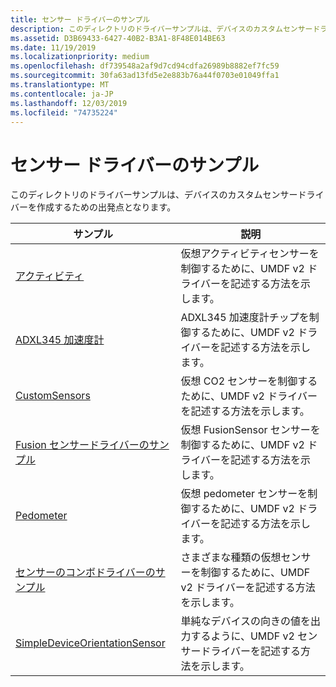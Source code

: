 ```yaml
---
title: センサー ドライバーのサンプル
description: このディレクトリのドライバーサンプルは、デバイスのカスタムセンサードライバーを作成するための出発点となります。
ms.assetid: D3B69433-6427-40B2-B3A1-8F48E014BE63
ms.date: 11/19/2019
ms.localizationpriority: medium
ms.openlocfilehash: df739548a2af9d7cd94cdfa26989b8882ef7fc59
ms.sourcegitcommit: 30fa63ad13fd5e2e883b76a44f0703e01049ffa1
ms.translationtype: MT
ms.contentlocale: ja-JP
ms.lasthandoff: 12/03/2019
ms.locfileid: "74735224"
---
```

# <a name="sensor-driver-samples"></a>センサー ドライバーのサンプル

このディレクトリのドライバーサンプルは、デバイスのカスタムセンサードライバーを作成するための出発点となります。

| サンプル | 説明 |
| --- | --- |
| [アクティビティ](https://docs.microsoft.com/samples/microsoft/windows-driver-samples/activity-sensor-driver-sample) | 仮想アクティビティセンサーを制御するために、UMDF v2 ドライバーを記述する方法を示します。 |
| [ADXL345 加速度計](https://docs.microsoft.com/samples/microsoft/windows-driver-samples/adxl345-accelerometer-sample-driver) | ADXL345 加速度計チップを制御するために、UMDF v2 ドライバーを記述する方法を示します。 |
| [CustomSensors](https://docs.microsoft.com/samples/microsoft/windows-driver-samples/custom-sensor-driver-sample) | 仮想 CO2 センサーを制御するために、UMDF v2 ドライバーを記述する方法を示します。 |
| [Fusion センサードライバーのサンプル](https://docs.microsoft.com/samples/microsoft/windows-driver-samples/fusion-sensor-driver-sample) | 仮想 FusionSensor センサーを制御するために、UMDF v2 ドライバーを記述する方法を示します。 |
| [Pedometer](https://docs.microsoft.com/samples/microsoft/windows-driver-samples/pedometer-sensor-sample) | 仮想 pedometer センサーを制御するために、UMDF v2 ドライバーを記述する方法を示します。 |
| [センサーのコンボドライバーのサンプル](https://docs.microsoft.com/samples/microsoft/windows-driver-samples/sensors-combo-driver-sample) | さまざまな種類の仮想センサーを制御するために、UMDF v2 ドライバーを記述する方法を示します。 |
| [SimpleDeviceOrientationSensor](https://go.microsoft.com/fwlink/p/?LinkId=617960) | 単純なデバイスの向きの値を出力するように、UMDF v2 センサードライバーを記述する方法を示します。 |
